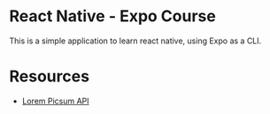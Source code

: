 # React Native - Expo Course

This is a simple application to learn react native, using Expo as a CLI.

# Resources

- [Lorem Picsum API](https://picsum.photos/)
